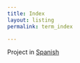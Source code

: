 ```yaml
---
title: Index
layout: listing
permalink: term_index

---
```

Project in <a href="[https://verapburrows.github.io/radio-venceremos-espanol/26-de-mayo-1981-pm](https://verapburrows.github.io/radio-venceremos-espanol/term_index)">Spanish</a>
<br>
